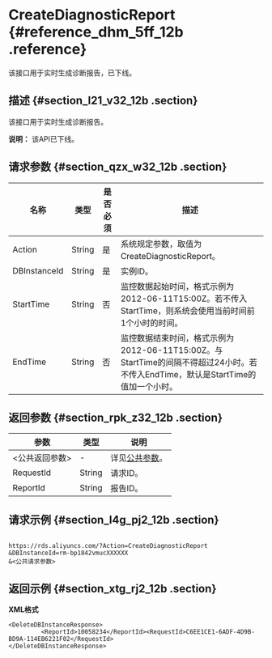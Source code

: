 # CreateDiagnosticReport {#reference_dhm_5ff_12b .reference}

该接口用于实时生成诊断报告，已下线。

## 描述 {#section_l21_v32_12b .section}

该接口用于实时生成诊断报告。

**说明：** 该API已下线。

## 请求参数 {#section_qzx_w32_12b .section}

|名称|类型|是否必须|描述|
|--|--|----|--|
|Action|String|是|系统规定参数，取值为CreateDiagnosticReport。|
|DBInstanceId|String|是|实例ID。|
|StartTime|String|否|监控数据起始时间，格式示例为2012-06-11T15:00Z。若不传入StartTime，则系统会使用当前时间前1个小时的时间。|
|EndTime|String|否|监控数据结束时间，格式示例为2012-06-11T15:00Z。与StartTime的间隔不得超过24小时。若不传入EndTime，默认是StartTime的值加一个小时。|

## 返回参数 {#section_rpk_z32_12b .section}

|参数|类型|说明|
|--|--|--|
|<公共返回参数\>|-|详见[公共参数](cn.zh-CN/API参考/使用API/公共参数.md#)。|
|RequestId|String|请求ID。|
|ReportId|String|报告ID。|

## 请求示例 {#section_l4g_pj2_12b .section}

```

https://rds.aliyuncs.com/?Action=CreateDiagnosticReport
&DBInstanceId=rm-bp1842vmucXXXXXX
&<公共请求参数>
```

## 返回示例 {#section_xtg_rj2_12b .section}

**XML格式**

```
<DeleteDBInstanceResponse>  
         <ReportId>10058234</ReportId><RequestId>C6EE1CE1-6ADF-4D9B-BD9A-114EB6221F02</RequestId>
</DeleteDBInstanceResponse>
```

